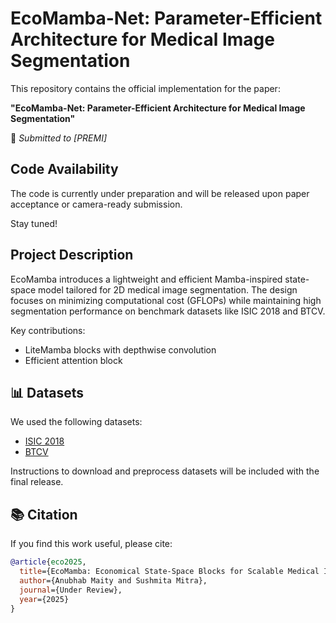 # EcoMamba-Net: Parameter-Efficient Architecture for Medical Image Segmentation

This repository contains the official implementation for the paper:

**"EcoMamba-Net: Parameter-Efficient Architecture for Medical Image Segmentation"**

📄 *Submitted to [PREMI]*

## Code Availability

The code is currently under preparation and will be released upon paper acceptance or camera-ready submission.

Stay tuned! 

## Project Description

EcoMamba introduces a lightweight and efficient Mamba-inspired state-space model tailored for 2D medical image segmentation. The design focuses on minimizing computational cost (GFLOPs) while maintaining high segmentation performance on benchmark datasets like ISIC 2018 and BTCV.

Key contributions:
- LiteMamba blocks with depthwise convolution
- Efficient attention block

## 📊 Datasets

We used the following datasets:
- [ISIC 2018](https://challenge2018.isic-archive.com/)
- [BTCV](https://www.synapse.org/#!Synapse:syn3193805/wiki/217789)

Instructions to download and preprocess datasets will be included with the final release.

## 📚 Citation

If you find this work useful, please cite:

```bibtex
@article{eco2025,
  title={EcoMamba: Economical State-Space Blocks for Scalable Medical Image Segmentation},
  author={Anubhab Maity and Sushmita Mitra},
  journal={Under Review},
  year={2025}
}
